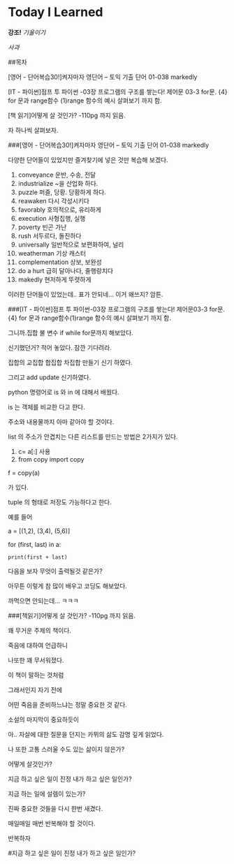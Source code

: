 # Today I Learned

**강조!** 
_기울이기_

*사과*

##목차


[영어 - 단어복습30!]켜자마자 영단어 – 토익 기출 단어 01-038 markedly

[IT - 파이썬]점프 투 파이썬
-03장 프로그램의 구조를 쌓는다! 제어문
03-3 for문.
{4} for 문과 range함수
(1)range 함수의 예시 살펴보기 까지 함.

[책 읽기]어떻게 살 것인가?
-110pg 까지 읽음.



자 하나씩 살펴보자.


###[영어 - 단어복습30!]켜자마자 영단어 – 토익 기출 단어 01-038 markedly

다양한 단어들이 있었지만 즐겨찾기에 넣은 것만 복습해 보겠다.


1. conveyance		      	운반, 수송, 전달
2. industrialize			~을 산업화 하다. 
3. puzzle   퍼즐, 당황. 당황하게 하다.
4. reawaken 다시 각성시키다
5. favorably 호의적으로, 유리하게
6. execution 사형집행, 실행
7. poverty 빈곤 가난
8. rush 서두르다, 돌진하다
9. universally 일반적으로 보편화하여, 널리
10. weatherman 기상 캐스터
11. complementation 상보, 보완성
12. do a hurt 급히 달아나다, 줄행랑치다
13. makedly  현저하게 뚜렷하게

이러한 단어들이 있었는데..
표가 안되네... 이거 왜쓰지? 암튼.


###[IT - 파이썬]점프 투 파이썬-03장 프로그램의 구조를 쌓는다! 제어문03-3 for문.{4} for 문과 range함수(1)range 함수의 예시 살펴보기 까지 함.

그니까.집합 불 변수 if while for문까지 해보았다.

신기했던거? 적어 놓았다. 잠깐 기다려라.

집합의 교집합 합집합 차집합 만들기 신기 하였다.

그리고 add update 신기하였다.

python 명령어로 is 와 in 에 대해서 배웠다.

is 는 객체를 비교한 다고 한다.


주소와 내용물까지 아마 같아야 할 것이다.

list 의 주소가 안겹치는 다른 리스트를 만드는 방법은 2가지가 있다.

1. c= a[:] 사용
2. from copy import copy
 
f = copy(a)

가 있다.

tuple 의 형태로 저장도 가능하다고 한다.

예를 들어

a = [(1,2), (3,4), (5,6)]

for (first, last) in a:

    print(first + last)

다음을 보자 무엇이 출력될것 같은가?

아무튼 이렇게 참 많이 배우고 코딩도 해보았다. 

까먹으면 안되는데... ㅋㅋㅋ



###[책읽기]어떻게 살 것인가? -110pg 까지 읽음.

꽤 무거운 주제의 책이다.


죽음에 대하여 언급하니

나또한 꽤 무서워졌다.

이 책이 말하는 것처럼

그래서인지 자기 전에

어떤 죽음을 준비하느냐는 정말 중요한 것 같다.

소설의 마지막이 중요하듯이

아.. 자살에 대한 질문을 던지는 카뮈의 삶도 감명 깊게 읽었다.

나 또한 고통 스러울 수도 있는 삶이지 않은가?

어떻게 살것인가?

지금 하고 싶은 일이 진정 내가 하고 싶은 일인가?

지금 하는 일에 설렘이 있는가?


진짜 중요한 것들을 다시 한번 새겼다.

매일매일 매번 반복해야 할 것이다.

반복하자

#지금 하고 싶은 일이 진정 내가 하고 싶은 일인가?